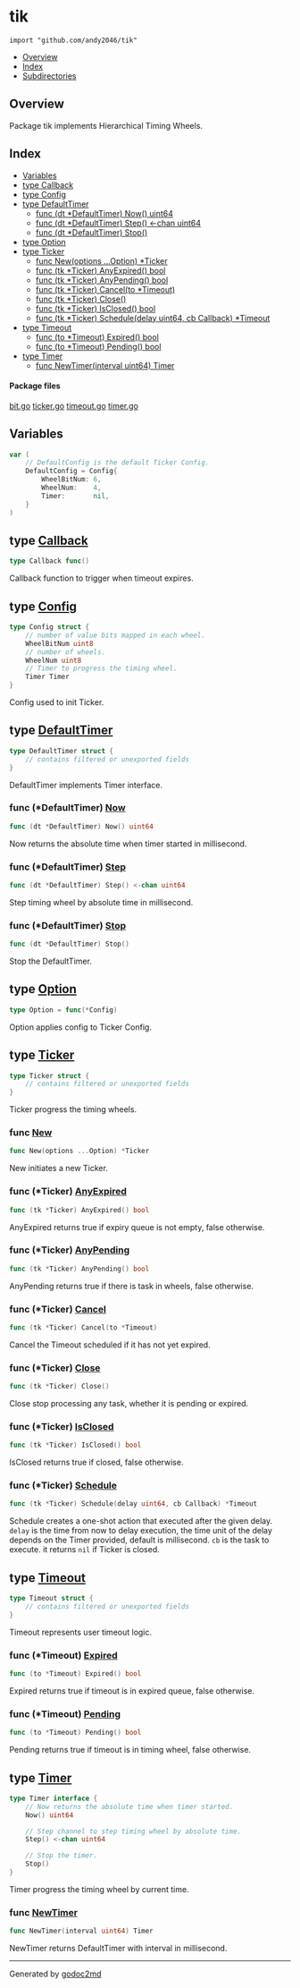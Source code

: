 

# tik
`import "github.com/andy2046/tik"`

* [Overview](#pkg-overview)
* [Index](#pkg-index)
* [Subdirectories](#pkg-subdirectories)

## <a name="pkg-overview">Overview</a>
Package tik implements Hierarchical Timing Wheels.




## <a name="pkg-index">Index</a>
* [Variables](#pkg-variables)
* [type Callback](#Callback)
* [type Config](#Config)
* [type DefaultTimer](#DefaultTimer)
  * [func (dt *DefaultTimer) Now() uint64](#DefaultTimer.Now)
  * [func (dt *DefaultTimer) Step() &lt;-chan uint64](#DefaultTimer.Step)
  * [func (dt *DefaultTimer) Stop()](#DefaultTimer.Stop)
* [type Option](#Option)
* [type Ticker](#Ticker)
  * [func New(options ...Option) *Ticker](#New)
  * [func (tk *Ticker) AnyExpired() bool](#Ticker.AnyExpired)
  * [func (tk *Ticker) AnyPending() bool](#Ticker.AnyPending)
  * [func (tk *Ticker) Cancel(to *Timeout)](#Ticker.Cancel)
  * [func (tk *Ticker) Close()](#Ticker.Close)
  * [func (tk *Ticker) IsClosed() bool](#Ticker.IsClosed)
  * [func (tk *Ticker) Schedule(delay uint64, cb Callback) *Timeout](#Ticker.Schedule)
* [type Timeout](#Timeout)
  * [func (to *Timeout) Expired() bool](#Timeout.Expired)
  * [func (to *Timeout) Pending() bool](#Timeout.Pending)
* [type Timer](#Timer)
  * [func NewTimer(interval uint64) Timer](#NewTimer)


#### <a name="pkg-files">Package files</a>
[bit.go](/src/github.com/andy2046/tik/bit.go) [ticker.go](/src/github.com/andy2046/tik/ticker.go) [timeout.go](/src/github.com/andy2046/tik/timeout.go) [timer.go](/src/github.com/andy2046/tik/timer.go) 



## <a name="pkg-variables">Variables</a>
``` go
var (
    // DefaultConfig is the default Ticker Config.
    DefaultConfig = Config{
        WheelBitNum: 6,
        WheelNum:    4,
        Timer:       nil,
    }
)
```



## <a name="Callback">type</a> [Callback](/src/target/timeout.go?s=147:162#L12)
``` go
type Callback func()
```
Callback function to trigger when timeout expires.










## <a name="Config">type</a> [Config](/src/target/ticker.go?s=1406:1587#L65)
``` go
type Config struct {
    // number of value bits mapped in each wheel.
    WheelBitNum uint8
    // number of wheels.
    WheelNum uint8
    // Timer to progress the timing wheel.
    Timer Timer
}
```
Config used to init Ticker.










## <a name="DefaultTimer">type</a> [DefaultTimer](/src/target/timer.go?s=352:484#L22)
``` go
type DefaultTimer struct {
    // contains filtered or unexported fields
}
```
DefaultTimer implements Timer interface.










### <a name="DefaultTimer.Now">func</a> (\*DefaultTimer) [Now](/src/target/timer.go?s=1157:1193#L62)
``` go
func (dt *DefaultTimer) Now() uint64
```
Now returns the absolute time when timer started in millisecond.




### <a name="DefaultTimer.Step">func</a> (\*DefaultTimer) [Step](/src/target/timer.go?s=1263:1307#L67)
``` go
func (dt *DefaultTimer) Step() <-chan uint64
```
Step timing wheel by absolute time in millisecond.




### <a name="DefaultTimer.Stop">func</a> (\*DefaultTimer) [Stop](/src/target/timer.go?s=1359:1389#L72)
``` go
func (dt *DefaultTimer) Stop()
```
Stop the DefaultTimer.




## <a name="Option">type</a> [Option](/src/target/ticker.go?s=1634:1656#L75)
``` go
type Option = func(*Config)
```
Option applies config to Ticker Config.










## <a name="Ticker">type</a> [Ticker](/src/target/ticker.go?s=499:1224#L31)
``` go
type Ticker struct {
    // contains filtered or unexported fields
}
```
Ticker progress the timing wheels.







### <a name="New">func</a> [New](/src/target/ticker.go?s=1832:1867#L88)
``` go
func New(options ...Option) *Ticker
```
New initiates a new Ticker.





### <a name="Ticker.AnyExpired">func</a> (\*Ticker) [AnyExpired](/src/target/ticker.go?s=9546:9581#L432)
``` go
func (tk *Ticker) AnyExpired() bool
```
AnyExpired returns true if expiry queue is not empty, false otherwise.




### <a name="Ticker.AnyPending">func</a> (\*Ticker) [AnyPending](/src/target/ticker.go?s=9687:9722#L437)
``` go
func (tk *Ticker) AnyPending() bool
```
AnyPending returns true if there is task in wheels, false otherwise.




### <a name="Ticker.Cancel">func</a> (\*Ticker) [Cancel](/src/target/ticker.go?s=3981:4018#L193)
``` go
func (tk *Ticker) Cancel(to *Timeout)
```
Cancel the Timeout scheduled if it has not yet expired.




### <a name="Ticker.Close">func</a> (\*Ticker) [Close](/src/target/ticker.go?s=4137:4162#L203)
``` go
func (tk *Ticker) Close()
```
Close stop processing any task,
whether it is pending or expired.




### <a name="Ticker.IsClosed">func</a> (\*Ticker) [IsClosed](/src/target/ticker.go?s=4330:4363#L213)
``` go
func (tk *Ticker) IsClosed() bool
```
IsClosed returns true if closed, false otherwise.




### <a name="Ticker.Schedule">func</a> (\*Ticker) [Schedule](/src/target/ticker.go?s=3704:3766#L181)
``` go
func (tk *Ticker) Schedule(delay uint64, cb Callback) *Timeout
```
Schedule creates a one-shot action that executed after the given delay.
`delay` is the time from now to delay execution,
the time unit of the delay depends on the Timer provided, default is millisecond.
`cb` is the task to execute.
it returns `nil` if Ticker is closed.




## <a name="Timeout">type</a> [Timeout](/src/target/timeout.go?s=208:509#L15)
``` go
type Timeout struct {
    // contains filtered or unexported fields
}
```
Timeout represents user timeout logic.










### <a name="Timeout.Expired">func</a> (\*Timeout) [Expired](/src/target/timeout.go?s=1035:1068#L56)
``` go
func (to *Timeout) Expired() bool
```
Expired returns true if timeout is in expired queue, false otherwise.




### <a name="Timeout.Pending">func</a> (\*Timeout) [Pending](/src/target/timeout.go?s=809:842#L48)
``` go
func (to *Timeout) Pending() bool
```
Pending returns true if timeout is in timing wheel, false otherwise.




## <a name="Timer">type</a> [Timer](/src/target/timer.go?s=102:304#L10)
``` go
type Timer interface {
    // Now returns the absolute time when timer started.
    Now() uint64

    // Step channel to step timing wheel by absolute time.
    Step() <-chan uint64

    // Stop the timer.
    Stop()
}
```
Timer progress the timing wheel by current time.







### <a name="NewTimer">func</a> [NewTimer](/src/target/timer.go?s=551:587#L32)
``` go
func NewTimer(interval uint64) Timer
```
NewTimer returns DefaultTimer with interval in millisecond.









- - -
Generated by [godoc2md](http://godoc.org/github.com/davecheney/godoc2md)
